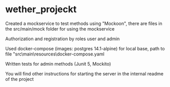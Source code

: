 # wether_projeckt

Created a mockservice to test methods using "Mockoon", there are files in the src/main/mock folder for using the mockservice

Authorization and registration by roles user and admin

Used docker-compose (images: postgres 14.1-alpine) for local base, path to file "src\main\resources\docker-compose.yaml

Written tests for admin methods (Junit 5, Mockito)

You will find other instructions for starting the server in the internal readme of the project
